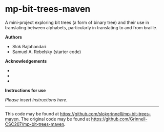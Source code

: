 # mp-bit-trees-maven

A mini-project exploring bit trees (a form of binary tree) and their use in translating between alphabets, particularly in translating to and from braille.

**Authors**

* Slok Rajbhandari
* Samuel A. Rebelsky (starter code)

**Acknowledgements**

*
*
*

**Instructions for use**

_Please insert instructions here._

---

This code may be found at <https://github.com/slokgrinnell/mp-bit-trees-maven>. The original code may be found at <https://github.com/Grinnell-CSC207/mp-bit-trees-maven>.
